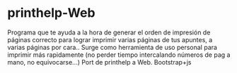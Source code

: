 # printhelp-Web
Programa que te ayuda a la hora de generar el orden de impresión de páginas correcto para lograr imprimir varias páginas de tus apuntes, a varias páginas por cara..
Surge como herramienta de uso personal para imprimir más rapidamente (no  perder tiempo intercalando números de pag a mano, no equivocarse...)
Port de printhelp a Web. Bootstrap+js
